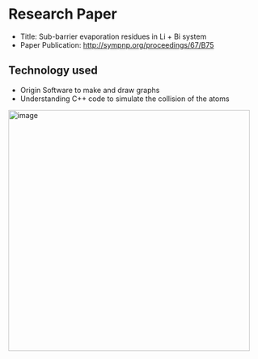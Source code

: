 # Research Paper

- Title: Sub-barrier evaporation residues in Li + Bi system
- Paper Publication: http://sympnp.org/proceedings/67/B75

## Technology used

- Origin Software to make and draw graphs
- Understanding C++ code to simulate the collision of the atoms

<img width="477" alt="image" src="https://github.com/dotpixel123/Research_physics_paper/assets/124383799/516b1551-a59e-435d-8a6d-8a5e26e5c8ed">
